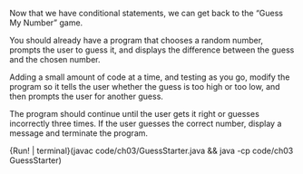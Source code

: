 Now that we have conditional statements, we can get back to the “Guess My Number” game.

You should already have a program that chooses a random number, prompts the user to guess it, and displays the difference between the guess and the chosen number.

Adding a small amount of code at a time, and testing as you go, modify the program so it tells the user whether the guess is too high or too low, and then prompts the user for another guess.

The program should continue until the user gets it right or guesses incorrectly three times.
If the user guesses the correct number, display a message and terminate the program.

{Run! | terminal}(javac code/ch03/GuessStarter.java && java -cp code/ch03 GuessStarter)
